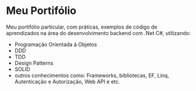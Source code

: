 # Meu Portifólio
Meu portifólio particular, com práticas, exemplos de código de aprendizados na área do desenvolvimento backend com .Net C#, utilizando:
- Programação Orientada à Objetos
- DDD
- TDD
- Design Patterns
- SOLID
- outros conhecimentos como: Frameworks, bibliotecas, EF, Linq, Autenticação e Autorização, Web API e etc.
